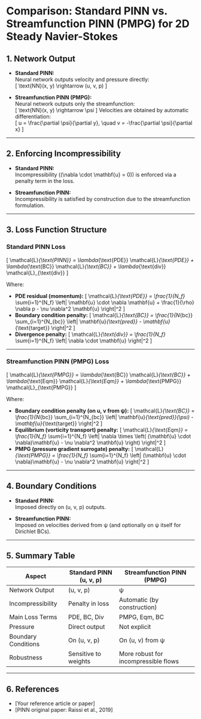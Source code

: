 # Comparison: Standard PINN vs. Streamfunction PINN (PMPG) for 2D Steady Navier-Stokes

## 1. Network Output

- **Standard PINN:**  
  Neural network outputs velocity and pressure directly:  
  \[
  \text{NN}(x, y) \rightarrow (u, v, p)
  \]

- **Streamfunction PINN (PMPG):**  
  Neural network outputs only the streamfunction:  
  \[
  \text{NN}(x, y) \rightarrow \psi
  \]
  Velocities are obtained by automatic differentiation:  
  \[
  u = \frac{\partial \psi}{\partial y}, \quad v = -\frac{\partial \psi}{\partial x}
  \]

---

## 2. Enforcing Incompressibility

- **Standard PINN:**  
  Incompressibility (\(\nabla \cdot \mathbf{u} = 0\)) is enforced via a penalty term in the loss.

- **Streamfunction PINN:**  
  Incompressibility is satisfied by construction due to the streamfunction formulation.

---

## 3. Loss Function Structure

### Standard PINN Loss

\[
\mathcal{L}_{\text{PINN}} = \lambda_{\text{PDE}} \mathcal{L}_{\text{PDE}} + \lambda_{\text{BC}} \mathcal{L}_{\text{BC}} + \lambda_{\text{div}} \mathcal{L}_{\text{div}}
\]

Where:
- **PDE residual (momentum):**
  \[
  \mathcal{L}_{\text{PDE}} = \frac{1}{N_f} \sum_{i=1}^{N_f} \left| \mathbf{u} \cdot \nabla \mathbf{u} + \frac{1}{\rho} \nabla p - \nu \nabla^2 \mathbf{u} \right|^2
  \]
- **Boundary condition penalty:**
  \[
  \mathcal{L}_{\text{BC}} = \frac{1}{N_{bc}} \sum_{i=1}^{N_{bc}} \left| \mathbf{u}_{\text{pred}} - \mathbf{u}_{\text{target}} \right|^2
  \]
- **Divergence penalty:**
  \[
  \mathcal{L}_{\text{div}} = \frac{1}{N_f} \sum_{i=1}^{N_f} \left| \nabla \cdot \mathbf{u} \right|^2
  \]

---

### Streamfunction PINN (PMPG) Loss

\[
\mathcal{L}_{\text{PMPG}} = \lambda_{\text{BC}} \mathcal{L}_{\text{BC}} + \lambda_{\text{Eqm}} \mathcal{L}_{\text{Eqm}} + \lambda_{\text{PMPG}} \mathcal{L}_{\text{PMPG}}
\]

Where:
- **Boundary condition penalty (on u, v from ψ):**
  \[
  \mathcal{L}_{\text{BC}} = \frac{1}{N_{bc}} \sum_{i=1}^{N_{bc}} \left| \mathbf{u}_{\text{pred}}(\psi) - \mathbf{u}_{\text{target}} \right|^2
  \]
- **Equilibrium (vorticity transport) penalty:**
  \[
  \mathcal{L}_{\text{Eqm}} = \frac{1}{N_f} \sum_{i=1}^{N_f} \left| \nabla \times \left( (\mathbf{u} \cdot \nabla)\mathbf{u} - \nu \nabla^2 \mathbf{u} \right) \right|^2
  \]
- **PMPG (pressure gradient surrogate) penalty:**
  \[
  \mathcal{L}_{\text{PMPG}} = \frac{1}{N_f} \sum_{i=1}^{N_f} \left| (\mathbf{u} \cdot \nabla)\mathbf{u} - \nu \nabla^2 \mathbf{u} \right|^2
  \]

---

## 4. Boundary Conditions

- **Standard PINN:**  
  Imposed directly on (u, v, p) outputs.

- **Streamfunction PINN:**  
  Imposed on velocities derived from ψ (and optionally on ψ itself for Dirichlet BCs).

---

## 5. Summary Table

| Aspect                | Standard PINN (u, v, p) | Streamfunction PINN (PMPG) |
|-----------------------|-------------------------|----------------------------|
| Network Output        | (u, v, p)               | ψ                          |
| Incompressibility     | Penalty in loss         | Automatic (by construction)|
| Main Loss Terms       | PDE, BC, Div            | PMPG, Eqm, BC              |
| Pressure              | Direct output           | Not explicit               |
| Boundary Conditions   | On (u, v, p)            | On (u, v) from ψ           |
| Robustness            | Sensitive to weights    | More robust for incompressible flows |

---

## 6. References

- [Your reference article or paper]
- [PINN original paper: Raissi et al., 2019]
